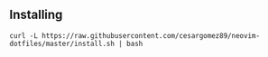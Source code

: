 ## Installing

```
curl -L https://raw.githubusercontent.com/cesargomez89/neovim-dotfiles/master/install.sh | bash
```
